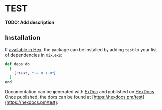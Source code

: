 # TEST

**TODO: Add description**

## Installation

If [available in Hex](https://hex.pm/docs/publish), the package can be installed
by adding `test` to your list of dependencies in `mix.exs`:

```elixir
def deps do
  [
    {:test, "~> 0.1.0"}
  ]
end
```

Documentation can be generated with [ExDoc](https://github.com/elixir-lang/ex_doc)
and published on [HexDocs](https://hexdocs.pm). Once published, the docs can
be found at [https://hexdocs.pm/test](https://hexdocs.pm/test).

